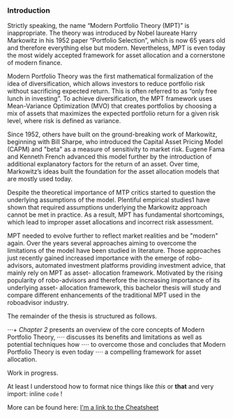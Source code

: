 ### Introduction

Strictly speaking, the name “Modern Portfolio Theory (MPT)” is inappropriate. The
theory was introduced by Nobel laureate Harry Markowitz in his 1952 paper “Portfolio
Selection”, which is now 65 years old and therefore everything else but modern.
Nevertheless, MPT is even today the most widely accepted framework for asset allocation
and a cornerstone of modern finance.

Modern Portfolio Theory was the first mathematical formalization of the idea of diversification,
which allows investors to reduce portfolio risk without sacrificing expected
return. This is often referred to as “only free lunch in investing”. To achieve
diversification, the MPT framework uses Mean-Variance Optimization (MVO) that
creates portfolios by choosing a mix of assets that maximizes the expected portfolio
return for a given risk level, where risk is defined as variance.

Since 1952, others have built on the ground-breaking work of Markowitz, beginning
with Bill Sharpe, who introduced the Capital Asset Pricing Model (CAPM) and
"beta" as a measure of sensitivity to market risk. Eugene Fama and Kenneth French
advanced this model further by the introduction of additional explanatory factors
for the return of an asset. Over time, Markowitz’s ideas built the foundation for the
asset allocation models that are mostly used today.

Despite the theoretical importance of MTP critics started to question the underlying
assumptions of the model. Plentiful empirical studies1 have shown that required
assumptions underlying the Markowitz approach cannot be met in practice. As a result,
MPT has fundamental shortcomings, which lead to improper asset allocations
and incorrect risk assessment.

MPT needed to evolve further to reflect market realities and be "modern" again.
Over the years several approaches aiming to overcome the limitations of the model
have been studied in literature. Those approaches just recently gained increased
importance with the emerge of robo-advisors, automated investment platforms providing
investment advice, that mainly rely on MPT as asset- allocation framework.
Motivated by the rising popularity of robo-advisors and therefore the increasing
importance of its underlying asset- allocation framework, this bachelor thesis will
study and compare different enhancements of the traditional MPT used in the roboadvisor
industry.

The remainder of the thesis is structured as follows.

⋅⋅⋅+ *Chapter 2* presents an overview of the core concepts of Modern Portfolio Theory,
⋅⋅⋅⋅ discusses its benefits and limitations as well as potential techniques how
⋅⋅⋅⋅ to overcome those and concludes that Modern Portfolio Theory is even today
⋅⋅⋅⋅ a compelling framework for asset allocation.

Work in progress.

At least I understood how to format nice things like *this* or **that** and very import: inline `code` !

More can be found here: [I'm a link to the Cheatsheet](https://github.com/adam-p/markdown-here/wiki/Markdown-Cheatsheet)
